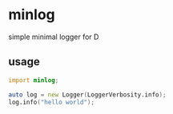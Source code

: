 # minlog

simple minimal logger for D

## usage

```d
import minlog;

auto log = new Logger(LoggerVerbosity.info);
log.info("hello world");
````
